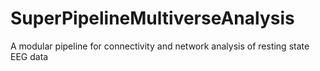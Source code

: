 # SuperPipelineMultiverseAnalysis
A modular pipeline for connectivity and network analysis of resting state EEG data
